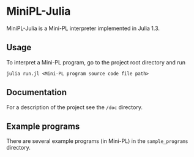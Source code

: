 # MiniPL-Julia
MiniPL-Julia is a Mini-PL interpreter implemented in Julia 1.3.

## Usage
To interpret a Mini-PL program, go to the project root directory and run

`julia run.jl <Mini-PL program source code file path>`

## Documentation
For a description of the project see the `/doc` directory.

## Example programs
There are several example programs (in Mini-PL) in the `sample_programs` directory.
